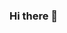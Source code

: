 ### Hi there 👋

<!--
**Goulart12/Goulart12** is a ✨ _special_ ✨ repository because its `README.md` (this file) appears on your GitHub profile.

Here are some ideas to get you started:

- 🔭 I’m currently working on Javascript apps.
- 🌱 I’m currently learning JS, HTML and CSS.
- 🤔 I’m looking for help with web development.
- ⚡ Fun fact: I love music.
-->
